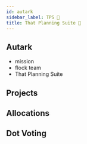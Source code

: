 ```yaml
---
id: autark
sidebar_label: TPS 🐛
title: That Planning Suite 🐛
---
```


## Autark
- mission
- flock team
- That Planning Suite

## Projects

## Allocations

## Dot Voting
